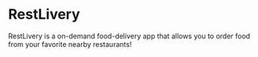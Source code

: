 # RestLivery
RestLivery is a on-demand food-delivery app that allows you to order food from your favorite nearby restaurants!
